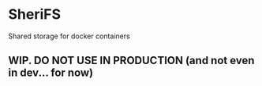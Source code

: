 SheriFS
=======
Shared storage for docker containers

## WIP. DO NOT USE IN PRODUCTION (and not even in dev... for now) ##
